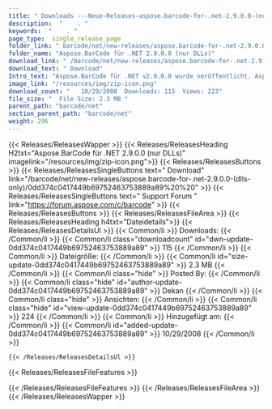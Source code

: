 ```yaml
---
title: " Downloads ---Neue-Releases-aspose.barcode-for-.net-2.9.0.0-(nur-dlls) . "
description:  "    . " 
keywords:  "    . " 
page_type:  single_release_page
folder_link: " barcode/net/new-releases/aspose.barcode-for-.net-2.9.0.0-(dlls-only)/"
folder_name: "Aspose.BarCode für .NET 2.9.0.0 (nur DLLs)"
download_link: " /barcode/net/new-releases/aspose.barcode-for-.net-2.9.0.0-(dlls-only)/0dd374c0417449b69752463753889a89"
download_text: " Download"
Intro_text: "Aspose.BarCode für .NET v2.9.0.0 wurde veröffentlicht. Aspose.BarCode ist ein All-In-..."
image_link: "/resources/img/zip-icon.png"
download_count: "   10/29/2008  Downloads: 115  Views: 223"
file_size: "  File Size: 2.3 MB "
parent_path: "barcode/net"
section_parent_path: "barcode/net"
weight: 296
---
```


{{< Releases/ReleasesWapper >}}
  {{< Releases/ReleasesHeading H2txt="Aspose.BarCode für .NET 2.9.0.0 (nur DLLs)" imagelink="/resources/img/zip-icon.png">}}
  {{< Releases/ReleasesButtons >}}
    {{< Releases/ReleasesSingleButtons text=" Download" link="/barcode/net/new-releases/aspose.barcode-for-.net-2.9.0.0-(dlls-only)/0dd374c0417449b69752463753889a89%20%20" >}}
    {{< Releases/ReleasesSingleButtons text=" Support Forum " link="https://forum.aspose.com/c/barcode" >}}
  {{< Releases/ReleasesButtons >}}
  {{< Releases/ReleasesFileArea >}}
    {{< Releases/ReleasesHeading h4txt="Dateidetails">}}
    {{< Releases/ReleasesDetailsUl >}}
            {{< Common/li >}} Downloads: {{< /Common/li >}}
      {{< Common/li class="downloadcount" id="dwn-update-0dd374c0417449b69752463753889a89" >}} 115 {{< /Common/li >}}
      {{< Common/li >}} Dateigröße: {{< /Common/li >}}
      {{< Common/li id="size-update-0dd374c0417449b69752463753889a89" >}} 2.3 MB {{< /Common/li >}} 
      {{< Common/li  class="hide" >}} Posted By: {{< /Common/li >}} 
      {{< Common/li class="hide" id="author-update-0dd374c0417449b69752463753889a89" >}} Dekan {{< /Common/li >}}
      {{< Common/li class="hide" >}} Ansichten: {{< /Common/li >}}
      {{< Common/li class="hide" id="view-update-0dd374c0417449b69752463753889a89" >}} 224 {{< /Common/li >}}
      {{< Common/li >}} Hinzugefügt am: {{< /Common/li >}}
      {{< Common/li id="added-update-0dd374c0417449b69752463753889a89" >}} 10/29/2008 {{< /Common/li >}} 

    {{< /Releases/ReleasesDetailsUl >}}

  {{< Releases/ReleasesFileFeatures >}}
      
  {{< /Releases/ReleasesFileFeatures >}}
 {{< /Releases/ReleasesFileArea >}}
{{< /Releases/ReleasesWapper >}}



